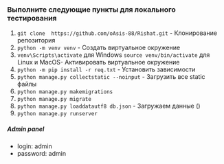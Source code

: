 ### Выполните следующие пункты для локального тестирования
1) `git clone  https://github.com/oAsis-88/Rishat.git` - Клонирование репозитория
2) `python -m venv venv` - Создать виртуальное окружение
3) `venv\Scripts\activate` для Windows `source venv/bin/activate` для Linux и MacOS- Активировать виртуальное окружение
4) `python -m pip install -r req.txt` - Установить зависимости
5) `python manage.py collectstatic --noinput` - Загрузить все static файлы
6) `python manage.py makemigrations`
8) `python manage.py migrate`
9) `python manage.py loaddatautf8 db.json` - Загружаем данные ()
10) `python manage.py runserver`

##### Admin panel
* login: admin
* password: admin
